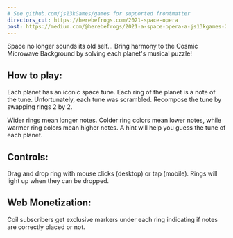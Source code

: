 ```yaml
---
# See github.com/js13kGames/games for supported frontmatter
directors_cut: https://herebefrogs.com/2021-space-opera
post: https://medium.com/@herebefrogs/2021-a-space-opera-a-js13kgames-2021-post-mortem-94cc2e061031
---
```

Space no longer sounds its old self... Bring harmony to the Cosmic Microwave Background by solving each planet's musical puzzle!

How to play:
------------
Each planet has an iconic space tune. Each ring of the planet is a note of the tune. Unfortunately, each tune was scrambled. Recompose the tune by swapping rings 2 by 2.

Wider rings mean longer notes. Colder ring colors mean lower notes, while warmer ring colors mean higher notes. A hint will help you guess the tune of each planet.

Controls:
---------
Drag and drop ring with mouse clicks (desktop) or tap (mobile). Rings will light up when they can be dropped.

Web Monetization:
-----------------
Coil subscribers get exclusive markers under each ring indicating if notes are correctly placed or not.